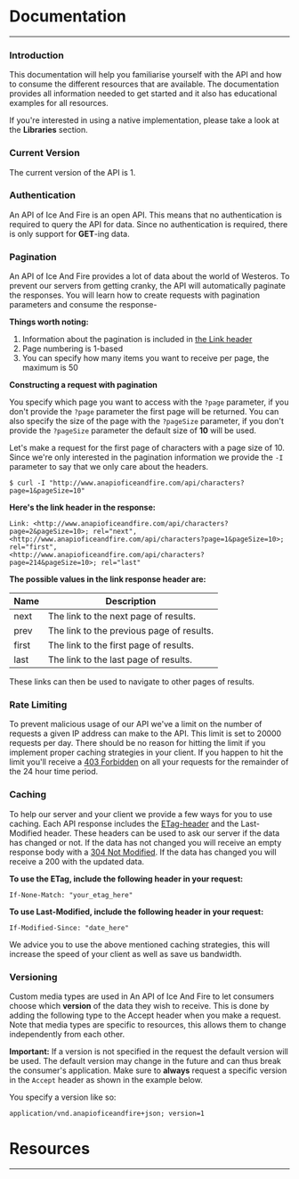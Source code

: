 # Documentation
- - -

<a name="intro"></a>
### Introduction


This documentation will help you familiarise yourself with the API and how to consume the different resources that are available. The documentation provides all information needed to get started and it also has educational examples for all resources.

If you're interested in using a native implementation, please take a look at the **Libraries** section.

<a name="current_version"></a>
### Current Version


The current version of the API is 1. 

<a name="authentication"></a>
### Authentication


An API of Ice And Fire is an open API. This means that no authentication is required to query the API for data. Since no authentication is required, there is only support for **GET**-ing data.

<a name="pagination"></a>
### Pagination


An API of Ice And Fire provides a lot of data about the world of Westeros. To prevent our servers from getting cranky, the API will automatically paginate the responses. You will learn how to create requests with pagination parameters and consume the response-

**Things worth noting:**

1. Information about the pagination is included in [the Link header](http://tools.ietf.org/html/rfc5988)
2. Page numbering is 1-based
3. You can specify how many items you want to receive per page, the maximum is 50

**Constructing a request with pagination**

You specify which page you want to access with the `?page` parameter, if you don't provide the `?page` parameter the first page will be returned. You can also specify the size of the page with the `?pageSize` parameter, if you don't provide the `?pageSize` parameter the default size of **10** will be used.

Let's make a request for the first page of characters with a page size of 10. Since we're only interested in the pagination information we provide the `-I` parameter to say that we only care about the headers.

``` command-line
$ curl -I "http://www.anapioficeandfire.com/api/characters?page=1&pageSize=10"
```

**Here's the link header in the response:**

	Link: <http://www.anapioficeandfire.com/api/characters?page=2&pageSize=10>; rel="next",
	<http://www.anapioficeandfire.com/api/characters?page=1&pageSize=10>; rel="first",  
	<http://www.anapioficeandfire.com/api/characters?page=214&pageSize=10>; rel="last"


**The possible values in the link response header are:**

<table class="table table-striped table-hover">
  <thead>
    <tr>
      <th>Name</th>
      <th>Description</th>
    </tr>
  </thead>
  <tbody>
    <tr>
      <td>next</td>
      <td>The link to the next page of results.</td>
    </tr>
	<tr>
      <td>prev</td>
      <td>The link to the previous page of results.</td>
    </tr>
	<tr>
      <td>first</td>
      <td>The link to the first page of results.</td>
    </tr>
	<tr>
      <td>last</td>
      <td>The link to the last page of results.</td>
    </tr>
  </tbody>
</table>

These links can then be used to navigate to other pages of results.

<a name="rate_limiting"></a>
### Rate Limiting


To prevent malicious usage of our API we've a limit on the number of requests a given IP address can make to the API. This limit is set to 20000 requests per day. There should be no reason for hitting the limit if you implement proper caching strategies in your client. If you happen to hit the limit you'll receive a [403 Forbidden](https://en.wikipedia.org/wiki/HTTP_403) on all your requests for the remainder of the 24 hour time period.

<a name="caching"></a>
### Caching


To help our server and your client we provide a few ways for you to use caching. Each API response includes the [ETag-header](https://en.wikipedia.org/wiki/HTTP_ETag) and the Last-Modified header.
These headers can be used to ask our server if the data has changed or not. If the data has not changed you will receive an empty response body with a [304 Not Modified](https://tools.ietf.org/html/rfc7232#section-4.1).
If the data has changed you will receive a 200 with the updated data.

**To use the ETag, include the following header in your request:**
``` command-line
If-None-Match: "your_etag_here"
```


**To use Last-Modified, include the following header in your request:**
``` command-line
If-Modified-Since: "date_here"
```

We advice you to use the above mentioned caching strategies, this will increase the speed of your client as well as save us bandwidth.

<a name="versioning"></a>
### Versioning


Custom media types are used in An API of Ice And Fire to let consumers choose which **version** of the data they wish to receive. This is done by adding the following type to the Accept header when you make a request. Note that media types are specific to resources, this allows them to change independently from each other.

<div class="alert alert-dismissible alert-warning">

**Important:** If a version is not specified in the request the default version will be used. The default version may change in the future and can thus break the consumer's application. Make sure to **always** request a specific version in the ```Accept``` header as shown in the example below.

</div>

You specify a version like so:

    application/vnd.anapioficeandfire+json; version=1

# Resources
- - -

